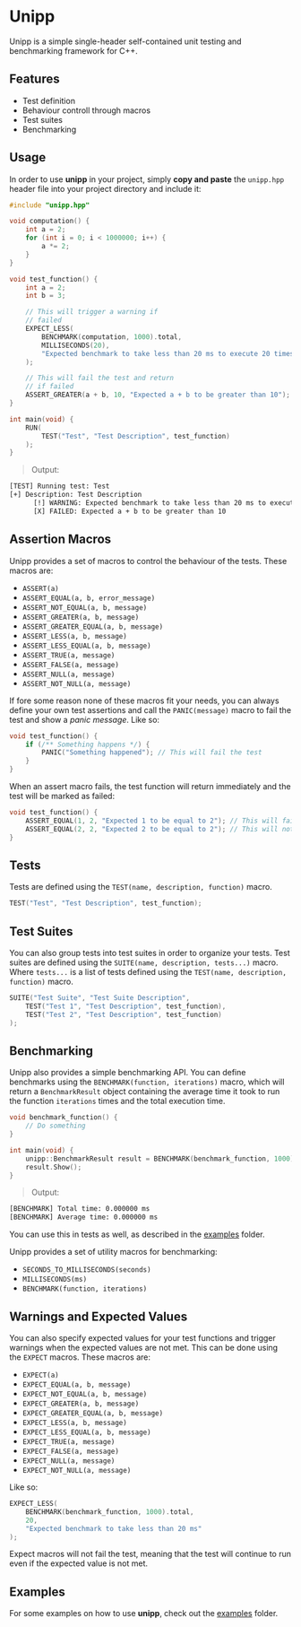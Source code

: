 # Unipp

Unipp is a simple single-header self-contained unit testing and benchmarking framework for C++.

## Features

- Test definition
- Behaviour controll through macros
- Test suites
- Benchmarking

## Usage

In order to use **unipp** in your project, simply **copy and paste** the `unipp.hpp` header file into your project directory and include it:

```cpp
#include "unipp.hpp"

void computation() {
    int a = 2;
    for (int i = 0; i < 1000000; i++) {
        a *= 2;
    }
}

void test_function() {
    int a = 2;
    int b = 3;

    // This will trigger a warning if
    // failed
    EXPECT_LESS(
        BENCHMARK(computation, 1000).total,
        MILLISECONDS(20),
        "Expected benchmark to take less than 20 ms to execute 20 times"
    );

    // This will fail the test and return
    // if failed
    ASSERT_GREATER(a + b, 10, "Expected a + b to be greater than 10");
}

int main(void) {
    RUN(
        TEST("Test", "Test Description", test_function)
    );
}
```

> Output:

```bash
[TEST] Running test: Test
[+] Description: Test Description
      [!] WARNING: Expected benchmark to take less than 20 ms to execute 20 times
      [X] FAILED: Expected a + b to be greater than 10
```

## Assertion Macros

Unipp provides a set of macros to control the behaviour of the tests. These macros are:

- `ASSERT(a)`
- `ASSERT_EQUAL(a, b, error_message)`
- `ASSERT_NOT_EQUAL(a, b, message)`
- `ASSERT_GREATER(a, b, message)`
- `ASSERT_GREATER_EQUAL(a, b, message)`
- `ASSERT_LESS(a, b, message)`
- `ASSERT_LESS_EQUAL(a, b, message)`
- `ASSERT_TRUE(a, message)`
- `ASSERT_FALSE(a, message)`
- `ASSERT_NULL(a, message)`
- `ASSERT_NOT_NULL(a, message)`

If fore some reason none of these macros fit your needs, you can always define your own test assertions and call the `PANIC(message)` macro to fail the test and show a _panic message_. Like so:

```cpp
void test_function() {
    if (/** Something happens */) {
        PANIC("Something happened"); // This will fail the test
    }
}
```

When an assert macro fails, the test function will return immediately and the test will be marked as failed:

```cpp
void test_function() {
    ASSERT_EQUAL(1, 2, "Expected 1 to be equal to 2"); // This will fail
    ASSERT_EQUAL(2, 2, "Expected 2 to be equal to 2"); // This will not be executed
}
```

## Tests

Tests are defined using the `TEST(name, description, function)` macro.

```cpp
TEST("Test", "Test Description", test_function);
```

## Test Suites

You can also group tests into test suites in order to organize your tests. Test suites are defined using the `SUITE(name, description, tests...)` macro. Where `tests...` is a list of tests defined using the `TEST(name, description, function)` macro.

```cpp
SUITE("Test Suite", "Test Suite Description",
    TEST("Test 1", "Test Description", test_function),
    TEST("Test 2", "Test Description", test_function)
);
```

## Benchmarking

Unipp also provides a simple benchmarking API. You can define benchmarks using the `BENCHMARK(function, iterations)` macro, which will return a `BenchmarkResult` object containing the average time it took to run the function `iterations` times and the total execution time.

```cpp
void benchmark_function() {
    // Do something
}

int main(void) {
    unipp::BenchmarkResult result = BENCHMARK(benchmark_function, 1000);
    result.Show();
}
```

> Output:

```bash
[BENCHMARK] Total time: 0.000000 ms
[BENCHMARK] Average time: 0.000000 ms
```

You can use this in tests as well, as described in the [examples](examples/) folder.

Unipp provides a set of utility macros for benchmarking:

- `SECONDS_TO_MILLISECONDS(seconds)`
- `MILLISECONDS(ms)`
- `BENCHMARK(function, iterations)`

## Warnings and Expected Values

You can also specify expected values for your test functions and trigger warnings when the expected values are not met. This can be done using the `EXPECT` macros. These macros are:

- `EXPECT(a)`
- `EXPECT_EQUAL(a, b, message)`
- `EXPECT_NOT_EQUAL(a, b, message)`
- `EXPECT_GREATER(a, b, message)`
- `EXPECT_GREATER_EQUAL(a, b, message)`
- `EXPECT_LESS(a, b, message)`
- `EXPECT_LESS_EQUAL(a, b, message)`
- `EXPECT_TRUE(a, message)`
- `EXPECT_FALSE(a, message)`
- `EXPECT_NULL(a, message)`
- `EXPECT_NOT_NULL(a, message)`

Like so:

```cpp
EXPECT_LESS(
    BENCHMARK(benchmark_function, 1000).total,
    20,
    "Expected benchmark to take less than 20 ms"
);
```

Expect macros will not fail the test, meaning that the test will continue to run even if the expected value is not met.

## Examples

For some examples on how to use **unipp**, check out the [examples](examples/) folder.
